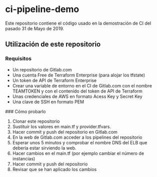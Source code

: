 # ci-pipeline-demo

Este repositorio contiene el código usado en la demostración de CI del pasado 31 de Mayo de 2019.

## Utilización de este repositorio

### Requisitos

- Un repositorio de Gitlab.com
- Una cuenta Free de Terraform Enterprise (para alojar los tfstate)
- Un token de API de Terraform Enterprise
- Crear una variable de entorno en el CI de Gitlab.com con el nombre TEAMTOKEN y con el contenido del token de API de Terraform
- Unas credenciales de AWS en formato Acess Key y Secret Key
- Una clave de SSH en formato PEM

### Cómo probarlo

1. Clonar este repositorio
2. Sustituir los valores en main.tf y provider.tfvars.
3. Hacer commit y push del repositorio en Gitlab.com
4. En la web de Gitlab.com acceder a los pipelines del repositorio
5. Esperar unos 5 minutos y comprobar el nombre DNS del ELB que debería estar sirviendo la web.
6. Hacer cambios en el main.tf (por ejemplo cambiar el número de instancias)
7. Hacer commit y push del repositorio
8. Revisar que se han aplicado los cambios

